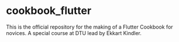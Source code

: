 # cookbook_flutter
This is the official repository for the making of a Flutter Cookbook for novices. A special course at DTU lead by Ekkart Kindler.
